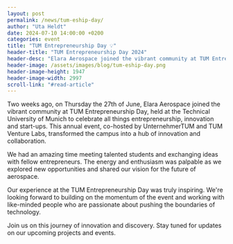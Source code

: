 ```yaml
---
layout: post
permalink: /news/tum-eship-day/
author: "Uta Heldt"
date: 2024-07-10 14:00:00 +0200
categories: event
title: "TUM Entrepreneurship Day 💡"
header-title: "TUM Entrepreneurship Day 2024"
header-desc: "Elara Aerospace joined the vibrant community at TUM Entrepreneurship Day, held at the Technical University of Munich to celebrate all things entrepreneurship, innovation and start-ups. This annual event, co-hosted by UnternehmerTUM and TUM Venture Labs, transformed the campus into a hub of innovation and collaboration."
header-image: /assets/images/blog/tum-eship-day.png
header-image-height: 1947
header-image-width: 2997
scroll-link: "#read-article"
---
```


Two weeks ago, on Thursday the 27th of June, Elara Aerospace joined the vibrant community at TUM Entrepreneurship Day, held at the Technical University of Munich to celebrate all things entrepreneurship, innovation and start-ups. This annual event, co-hosted by UnternehmerTUM and TUM Venture Labs, transformed the campus into a hub of innovation and collaboration.

We had an amazing time meeting talented students and exchanging ideas with fellow entrepreneurs. The energy and enthusiasm was palpable as we explored new opportunities and shared our vision for the future of aerospace.

Our experience at the TUM Entrepreneurship Day was truly inspiring. We're looking forward to building on the momentum of the event and working with like-minded people who are passionate about pushing the boundaries of technology.

Join us on this journey of innovation and discovery. Stay tuned for updates on our upcoming projects and events.


